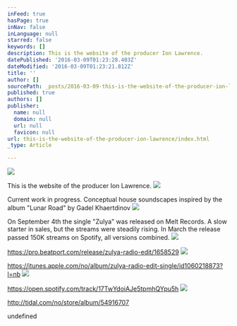 ```yaml
---
inFeed: true
hasPage: true
inNav: false
inLanguage: null
starred: false
keywords: []
description: This is the website of the producer Ion Lawrence.
datePublished: '2016-03-09T01:23:28.403Z'
dateModified: '2016-03-09T01:23:21.812Z'
title: ''
author: []
sourcePath: _posts/2016-03-09-this-is-the-website-of-the-producer-ion-lawrence.md
published: true
authors: []
publisher:
  name: null
  domain: null
  url: null
  favicon: null
url: this-is-the-website-of-the-producer-ion-lawrence/index.html
_type: Article

---
```

![](https://the-grid-user-content.s3-us-west-2.amazonaws.com/14e6c922-2680-4ce0-b037-6a4b96ca255e.jpg)

This is the website of the producer Ion Lawrence.
![](https://the-grid-user-content.s3-us-west-2.amazonaws.com/f779aefd-2296-478e-a185-d60b93d22e5c.jpg)

Current work in progress.  Conceptual house soundscapes inspired by the album "Lunar Road" by Gadel Khaertdinov
![](https://the-grid-user-content.s3-us-west-2.amazonaws.com/09c06547-fae0-4e44-8f18-bec8352bc701.jpg)

On September 4th the single "Zulya" was released on Melt Records.  A slow starter in sales, but the streams were steadily rising.  In March the release passed 150K streams on Spotify, all versions combined.
![](https://the-grid-user-content.s3-us-west-2.amazonaws.com/8e726150-53f0-4c3c-95f3-493b4a1ebace.png)

https://pro.beatport.com/release/zulya-radio-edit/1658529
![](https://the-grid-user-content.s3-us-west-2.amazonaws.com/3becf52a-6559-4664-8b07-bd63c7fc152d.png)

https://itunes.apple.com/no/album/zulya-radio-edit-single/id1060218873?l=nb
![](https://the-grid-user-content.s3-us-west-2.amazonaws.com/02470c90-93eb-414f-be54-31baf07f9f7e.png)

https://open.spotify.com/track/17TwYdoiAJe5tpmhQYpu5h
![](https://the-grid-user-content.s3-us-west-2.amazonaws.com/a6fd5c7c-5a21-4b5f-8e77-418bd7798596.png)

http://tidal.com/no/store/album/54916707

undefined